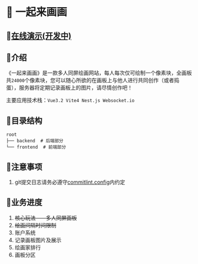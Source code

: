 # 🎨 一起来画画

## 🎈[在线演示(开发中)](http://aring.cc/draw-together)

## 📖介绍
《一起来画画》是一款多人同屏绘画网站，每人每次仅可绘制一个像素块，全画板共`24000`个像素块，您可以随心所欲的在画板上与他人进行共同创作（或者捣蛋），服务器将定期记录画板上的图片，请尽情创作吧！

主要应用技术栈：`Vue3.2 Vite4 Nest.js Websocket.io`

## 📃目录结构
```
root
├── backend  # 后端部分
└── frontend  # 前端部分
```

## 🧨注意事项
1. git提交日志请务必遵守[commitlint.config](/commitlint.config.js)内约定

## 📔业务进度
1. ~~核心玩法——多人同屏画板~~
2. ~~绘画间隔时间限制~~
3. 账户系统
4. 记录画板图片及展示
5. 绘画家排行
6. 画板分区